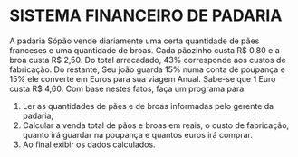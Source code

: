 # SISTEMA FINANCEIRO DE PADARIA
A padaria Sópão vende diariamente uma certa quantidade de pães franceses e uma quantidade de broas. Cada pãozinho custa R$ 0,80 e a broa custa R$ 2,50. 
Do total arrecadado, 43% corresponde aos custos de fabricação. Do restante, Seu joão guarda 15% numa conta de poupança e 15% ele converte em Euros para sua viagem Anual. Sabe-se que 1 Euro custa R$ 4,60. 
Com base nestes fatos, faça um programa para:
1. Ler as quantidades de pães e de broas informadas pelo gerente da padaria, 
2. Calcular a venda total de pãos e broas em reais, o custo de fabricação, quanto irá guardar na poupança e quantos euros irá comprar. 
3. Ao final exibir os dados calculados.